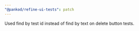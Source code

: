 ```yaml
---
"@pankod/refine-ui-tests": patch
---
```


Used find by test id instead of find by text on delete button tests.
